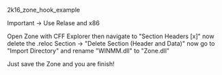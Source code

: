2k16_zone_hook_example

Important -> Use Relase and x86


Open Zone with CFF Explorer then navigate to "Section Headers [x]" now delete the .reloc Section -> "Delete Section (Header and Data)"
now go to "Import Directory" and rename "WINMM.dll" to "Zone.dll"

Just save the Zone and you are finish!